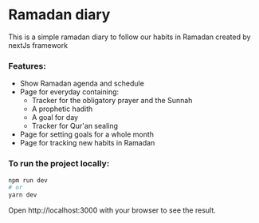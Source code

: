 # Ramadan diary

This is a simple ramadan diary to follow our habits in Ramadan
created by nextJs framework

### Features:

- Show Ramadan agenda and schedule
- Page for everyday containing:
    - Tracker for the obligatory prayer and the Sunnah
    - A prophetic hadith
    - A goal for day
    - Tracker for Qur'an sealing
- Page for setting goals for a whole month
- Page for tracking new habits in Ramadan

### To run the project locally:

```bash
npm run dev
# or
yarn dev
```
Open http://localhost:3000 with your browser to see the result.